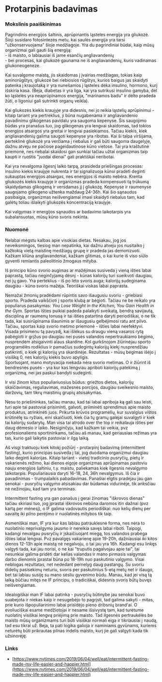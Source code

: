 # Protarpinis badavimas

### Mokslinis paaiškinimas

Pagrindinis energijos šaltinis, aprūpinantis ląsteles energija yra gliukozė. Šioji susidaro fotosintezės metu, kai saulės energija yra tarsi "užkonservuojama" šioje medžiagoje. Yra du pagrindiniai būdai, kaip mūsų organizmai gali gauti šią energiją: \
\- iš maisto, o labiausiai iš jame esančių angliavandenių\
\- bei procesas, kai gliukozė gaunama ne iš angliavandenių, kuris vadinamas gliukoneogeneze.

Kai suvalgome maistą, jis skaidomas į įvairias medžiagas, tokias kaip aminorūgštys, gliukozė bei riebiosios rūgštys, kurios baigus jas skaidyti patenka į kraujotaką ir yra nunešamos į ląsteles dėka insulino, hormono, kurį išskiria kasa. (Beja, diabetas ir yra liga, kai yra sutrikusi insulino gamyba, dėl ko ląstelės yra neaprūpinamos energija, "marinamos badu" ir dėlto pradeda žūti, o ligoniui gali sutrinkti organų veikla).

Kai gliukozės kiekis kraujyje yra didesnis, nei jo reikia ląstelių aprūpinimui - kitaip tariant yra pertreklius, ji būna nugabenama ir angliavandenio pavadinimu glikogenas pavidalu yra saugoma kepenyse. Šis saugojimo būdas yra pranašus tuo, jog glikogenas yra lengvai skaidomas, tad tokios energijos atsargos yra greitai ir lengvai pasiekiamos. Tačiau kiekis, kiek angliavandenių galima saugoti kepenyse yra ribotas. Kai ši talpa viršijama, perteklinė gliukozė yra verčiama į riebalus ir gali būti saugoma daugelyje, dažnu atveju ne pačiose pageidautinose kūno vietose. Tai yra kraštutinė priemonė, nes riebalai skaidosi gan sunkiai tačiau užtai organizmas taip kaupti ir ruoštis "juodai dienai" gali praktiškai neribotai.

Kai yra nevalgoma ilgesnį laiko tarpą, prasideda priešingas procesas: insulino kiekis kraujyje nukrenta ir tai signalizuoja kūnui pradėti deginti sukauptas energijos atsargas, nes energijos iš maisto nebėra. Krenta gliukozės kiekis kraujyje ir organizmas pradeda kompensuoti tą trūkumą skaidydamas glikogeną ir versdamas jį į gliukozę. Kepenyse ir raumenyse saugojamo glikogeno užtenka maždaug 24-36h. Kai šio sąnaudos pasibaigia, organizmas neišvengiamai imasi skaidyti riebalus tam, kad galėtų toliau išlaikyti gliukozės koncentraciją kraujyje.

Kai valgymas ir energijos sąnaudos ar badavimo laikotarpis yra subalansuotas, mūsų kūno svoris nekinta.

### Nuomonė

Nelabai mėgstu kalbas apie visokias dietas. Nesakau, jog jos neveiksmingos, tiesiog man nepatinka, kai dažnu atveju jos nusitaiko į kažkokią vietą maistinę medžiagų grupę ir pradeda jas demonizuoti. Kažkam kliūna angliavandeniai, kažkam glitimas, o kai kurie iš viso siūlo gyventi remiantis paleolitinio žmogaus mityba.

Iš principo kūno svorio augimas ar mažėjimas susiveda į vieną išties labai paprastą, tačiau neginčyjamą dėsnį - kūnas kalorijų turi sueikvoti daugiau, nei jų gavo. Yra perteklius - iš po lėto svoris auga; kalorijų sudeginama daugiau - kūno svoris mažėja. Teoriškai viskas labai paprasta.

Nemažai žmonių pradėdami rūpintis savo išaugusiu svoriu - griebiasi sporto. Pradeda vaikščioti į sporto klubą ar bėgioti. Tačiau ne be reikalo yra populiarus pasakymas: _You Lose Weight in the Kitchen, You Gain Health in the Gym._ Sportas išties puikiai padeda palaikyti sveikatą, bendrą savijautą, discipliną ar raumenų tonusą ir tai išties patartina daryti periodiškai, o ne tik tada, kai susirūpinama šlaunimis ar išaugusiu gelbėjimosi ratu ant pilvo. Tačiau, sportas kaip svorio metimo priemonė - išties labai neefektyvi. \
Visada prisimenu tą pavyzdį, kai išlėkus su draugu vieną vasaros rytą pabėgioti ir grįžus po daugiau nei pusės valandos nepertraukiamo bėgimo, nusprendėm atsigaivinti alaus skardine. Kol gurkšnojom žiūrinėjau sporto programėlės rodiklius ir pamačius sudegintų kalorijų kiekį nusprendžiau patikrinti, o kiek gi kalorijų yra skardinėje. Rezultatas - mūsų bėgimas išėjo į visišką 0, nes kalorijų kiekis buvo apyligis.\
Sportuojant, mano motyvacija niekada nėra svorio metimas. O ir žiūrint iš bendresnės pusės - yra kur kas lengviau apriboti kalorijų patekimą į organizmą, nei jas paskui bandyti sudeginti.

Ir visi žinom kitus populiariuosius būdus: griežtos dietos, kalorijų skaičiavimas, reguliavimas, mažesnės porcijos, daugiau sveikesnio maisto, daržovių, tam tikrų maistinių grupių atsisakymas.

Nesu to priešininkas, tačiau manau, kad tai labai apriboja ką gali sau leisti, turi apie tai pastoviai prisiminti, galvoti, priiminėti sprendimus apie maisto produktus, atrinkinėti juos. Prikurta krūvos programėlių, kur suvalgius vištos krūtinėlę su ryžiais, eini skaičiuoti, kiek čia tų gramų galėjai suvalgyti ir kiek tai kalorijų sudarytų. Man visa tai atrodo over the top ir reikalauja išties per daug dėmesio ir laiko. Nesiginčyju, kad kažkam tai veikia, pvz profesionaliems sportininkams, tačiau aš manau, kad geriausias režimas yra tas, kurio gali laikytis pastoviai ir ilgą laiką.

Aš visgi traktuoju kiek kitokį požiūrį - protarpinį badavimą (intermittent fasting), kurio principas susiveda į tai, jog duodama organizmui daugiau laiko deginti kalorijas. Kitaip tariant - vietoj tradicinio pusryčių, pietų ir vakarienės režimo, kai dienos eigoje organizmas aprūpinamas pastoviu nauju energijos šaltiniu, t.y. maistu, paliekamas kiek ilgesnis nevalgymo laikotarpis. Populiariausia daryti 16-18, 24, 36h nevalgymus. Iš čia ir pavadinimas - trumpalaikis pabadavimas. Panašiai elgtis pradėjau jau gan senokai - pusryčių valgymo atsisakiau dar būdamas vidurinėje, tik anksčiau nė nežinojau, kad tam yra terminas.

Intermittent fasting yra gan panašus į gerai žinomas "iškrovos dienas" tačiau skiriasi tuo, jog įprastai iškrovos nebūna daromos itin dažnai (pvz kartą per mėnesį), o IF galima vadovautis periodiškai: nuo kelių dienų per savaitę iki pilno perėjimo ir nuolatinės mitybos tik taip.

Asmeniškai man, IF yra kur kas labiau patrauklesnė forma, nes nėra to nuolatinio neprivalgymo jausmo ir nereikia savęs labai riboti. Taipogi, kadangi nevalgau pusryčių ir įskaičiuojant miegą, tos valandos prabėga išties labai lengvai. Pvz pavalgęs vakarienę apie 19-20h, dažniausiai iki kitos dienos 12-13h apie maistą nė negalvoju, o tai jau yra 16h. Kadangi esu linkęs valgyti tada, kai jau norisi, o ne kai "truputis pagalvojau apie tai", tai nesunkiai galima pridėti dar kelias valandas ir mano pirmasis valgymas darbo dienomis įprastai būna po 18-19h nuo paskutinio valgymo. Visai neblogas rezultatas, net nededant pernelyg daug pastangų. Su svoriu didelių pasisekimų neturiu, svoris per paskutinius 5-etą metų net ir išaugo, bet tai labiau susiję su mano sėsliu gyvenimo būdu. Manau, kad jei visą tą laiką būčiau mitęs ne IF principu, o tradiciškai, didesnis svoris būtų buvęs neišvengiamas.

Idealogiškai man IF labai patinka - pusryčių būtinybe jau senokai buvo suabejota ir niekas kaip ir nesugebėjo to pagrįsti, tad galima sakyti - mitas, prie kurio išpopuliarinimo labai prisidėjo pieno dribsnių brand'ai. O evoliuciškai esame medžiotojai ir nesame išsivystę tam, kad turėtume nuolatinį visiškai lengvą priėjimą prie maisto. Tad ilgesnės pertraukėlės be maisto mūsų organizmams turi būti visiškai normali eiga ir tikriausiai į naudą, tad esu tikrai už. Beja, ta pati logika galioja ir naminiams gyvūnams, kuriems neturėtų būti prikrautas pilnas indelis maisto, kurį jie gali valgyti kada tik užsinorėję.

### Links

* [https://www.nytimes.com/2019/06/04/well/eat/intermittent-fasting-made-my-life-easier-and-happier.html](https://www.nytimes.com/2019/06/04/well/eat/intermittent-fasting-made-my-life-easier-and-happier.html)
